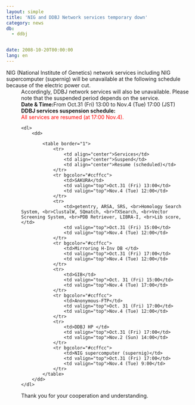 ```yaml
---
layout: simple
title: 'NIG and DDBJ Network services temporary down'
category: news
db:
  - ddbj


date: 2008-10-20T00:00:00
lang: en
---
```


<html>NIG (National Institute of Genetics) network services including NIG supercomputer (supernig) will be unavailable at the following schedule because of the electric power cut.<dd>Accordingly, DDBJ network services will also be unavailable. Please note that the suspended period depends on the service.
<dd><b>Date &amp; Time:</b>From Oct.31 (Fri) 13:00 to Nov.4 (Tue) 17:00 (JST)
<dd><b>DDBJ services suspension schedule:</b>
<dd>
    <font color="#ff0000">All services are resumed (at 17:00 Nov.4). </font>

    <dl>
        <dd>

            <table border="1">
                <tr>
                    <td align="center">Services</td>
                    <td align="center">Suspend</td>
                    <td align="center">Resume (scheduled)</td>
                </tr>
                <tr bgcolor="#ccffcc">
                    <td>SAKURA</td>
                    <td valign="top">Oct.31 (Fri) 13:00</td>
                    <td valign="top">Nov.4 (Tue) 12:00</td>
                </tr>
                <tr>
                    <td>getentry, ARSA, SRS, <br>Homology Search System, <br>ClustalW, SQmatch, <br>TXSearch, <br>Vector Screening System, <br>PDB Retriever, LIBRA-I, <br>Lib score, </td>
                    <td valign="top">Oct.31 (Fri) 15:00</td>
                    <td valign="top">Nov.4 (Tue) 12:00</td>
                </tr>
                <tr bgcolor="#ccffcc">
                    <td>Mirroring H-Inv DB </td>
                    <td valign="top">Oct.31 (Fri) 17:00</td>
                    <td valign="top">Nov.4 (Tue) 12:00</td>
                </tr>
                <tr>
                    <td>GIB</td>
                    <td valign="top">Oct. 31 (Fri) 15:00</td>
                    <td valign="top">Nov.4 (Tue) 17:00</td>
                </tr>
                <tr bgcolor="#ccffcc">
                    <td>Anonymous-FTP</td>
                    <td valign="top">Oct. 31 (Fri) 17:00</td>
                    <td valign="top">Nov.4 (Tue) 12:00</td>
                </tr>
                <tr>
                    <td>DDBJ HP </td>
                    <td valign="top">Oct.31 (Fri) 17:00</td>
                    <td valign="top">Nov.2 (Sun) 14:00</td>
                </tr>
                <tr bgcolor="#ccffcc">
                    <td>NIG supercomputer (supernig)</td>
                    <td valign="top">Oct.31 (Fri) 17:00</td>
                    <td valign="top">Nov.4 (Tue) 9:00</td>
                </tr>
            </table>
        </dd>
    </dl>
<dd>Thank you for your cooperation and understanding.</dd>
</dd>
</dd>
</dd>
</dd>
</html>
